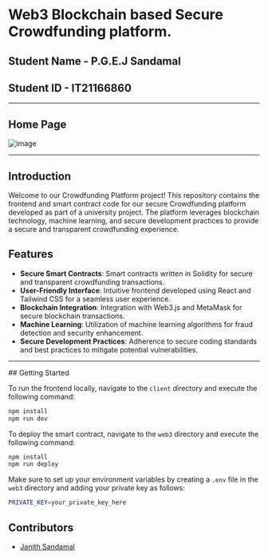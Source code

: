 # Web3 Blockchain based Secure Crowdfunding platform.

## Student Name - P.G.E.J Sandamal
## Student ID - IT21166860
<hr>

## Home Page 
![image](https://github.com/Janith-Sandamal/Web3-Blockchain-based-Secure-Crowdfunding-platform./assets/78975250/39812133-a3db-4a84-a047-8fa4c684a2d8)

<hr>


## Introduction

Welcome to our Crowdfunding Platform project! This repository contains the frontend and smart contract code for our secure Crowdfunding platform developed as part of a university project. The platform leverages blockchain technology, machine learning, and secure development practices to provide a secure and transparent crowdfunding experience.

## Features

- **Secure Smart Contracts**: Smart contracts written in Solidity for secure and transparent crowdfunding transactions.
- **User-Friendly Interface**: Intuitive frontend developed using React and Tailwind CSS for a seamless user experience.
- **Blockchain Integration**: Integration with Web3.js and MetaMask for secure blockchain transactions.
- **Machine Learning**: Utilization of machine learning algorithms for fraud detection and security enhancement.
- **Secure Development Practices**: Adherence to secure coding standards and best practices to mitigate potential vulnerabilities.
<hr>
## Getting Started

To run the frontend locally, navigate to the `client` directory and execute the following command:

```bash
npm install
npm run dev
````

To deploy the smart contract, navigate to the `web3` directory and execute the following command:

```bash
npm install
npm run deploy
```


Make sure to set up your environment variables by creating a `.env` file in the `web3` directory and adding your private key as follows:

```bash
PRIVATE_KEY=your_private_key_here
```


## Contributors

- [Janith Sandamal ](https://github.com/Janith-Sandamal)

